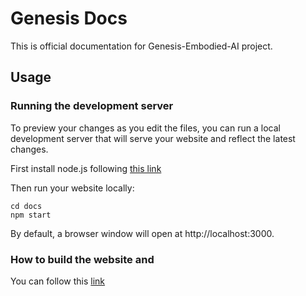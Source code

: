 # Genesis Docs
This is official documentation for Genesis-Embodied-AI project.

## Usage
### Running the development server
To preview your changes as you edit the files, you can run a local development server that will serve your website and reflect the latest changes.

First install node.js following
[this link](https://nodejs.org/en/download/package-manager)



Then run your website locally:
```
cd docs
npm start
```
By default, a browser window will open at http://localhost:3000.


### How to build the website and 
You can follow this [link](https://emmachan2021.github.io/docs/tech/docusaurus-github)
